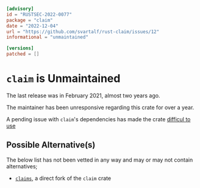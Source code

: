 ```toml
[advisory]
id = "RUSTSEC-2022-0077"
package = "claim"
date = "2022-12-04"
url = "https://github.com/svartalf/rust-claim/issues/12"
informational = "unmaintained"

[versions]
patched = []
```

# `claim` is Unmaintained

The last release was in February 2021, almost two years ago.

The maintainer has been unresponsive regarding this crate for over a year.

A pending issue with `claim`'s dependencies has made the crate [difficul to use](https://github.com/svartalf/rust-claim/issues/9)

## Possible Alternative(s)

The below list has not been vetted in any way and may or may not contain alternatives;

- [`claims`](https://crates.io/crates/claims), a direct fork of the `claim` crate
